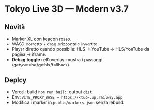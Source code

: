# Tokyo Live 3D — Modern v3.7

## Novità
- Marker XL con beacon rosso.
- WASD corretto + drag orizzontale invertito.
- Player diretto quando possibile: HLS → YouTube → HLS/YouTube da pagina → iframe.
- **Debug toggle** nell'overlay: mostra i passaggi (getyoutube/gethls/fallback).

## Deploy
- Vercel: build `npm run build`, output `dist`
- Env: `VITE_PROXY_BASE = https://<tuo>.up.railway.app`
- Modifica i marker in `public/markers.json` senza rebuild.

